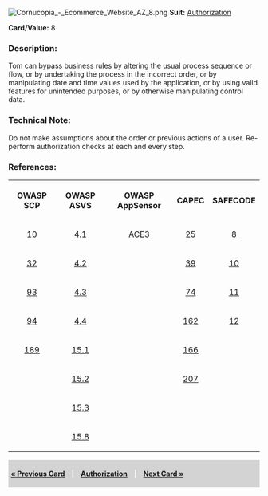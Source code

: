 ![Cornucopia_-_Ecommerce_Website_AZ_8.png](Cornucopia_-_Ecommerce_Website_AZ_8.png
"Cornucopia_-_Ecommerce_Website_AZ_8.png") **Suit:**
[Authorization](Cornucopia_-_Ecommerce_Website_-_AZ "wikilink")

**Card/Value:** 8

### Description:

Tom can bypass business rules by altering the usual process sequence or
flow, or by undertaking the process in the incorrect order, or by
manipulating date and time values used by the application, or by using
valid features for unintended purposes, or by otherwise manipulating
control data.

### Technical Note:

Do not make assumptions about the order or previous actions of a user.
Re-perform authorization checks at each and every step.

### References:

<table class="wikitable" style="text-align:center;">

<tr>

<th>

OWASP SCP

</th>

<th>

OWASP ASVS

</th>

<th>

OWASP AppSensor

</th>

<th>

CAPEC

</th>

<th>

SAFECODE

</th>

</tr>

<tr>

<td>

[10](OWASP_Secure_Coding_Practices_Checklist#10 "wikilink")

</td>

<td>

[4.1](OWASP_Application_Security_Verification_Standard#4.1 "wikilink")

</td>

<td>

[ACE3](AppSensor_DetectionPoints#ACE3 "wikilink")

</td>

<td>

[25](https://capec.mitre.org/data/definitions/25.html)

</td>

<td>

[8](SAFECode_Practical_Security_Stories#8 "wikilink")

</td>

</tr>

<tr>

<td>

[32](OWASP_Secure_Coding_Practices_Checklist#32 "wikilink")

</td>

<td>

[4.2](OWASP_Application_Security_Verification_Standard#4.2 "wikilink")

</td>

<td>

</td>

<td>

[39](https://capec.mitre.org/data/definitions/39.html)

</td>

<td>

[10](SAFECode_Practical_Security_Stories#10 "wikilink")

</td>

</tr>

<tr>

<td>

[93](OWASP_Secure_Coding_Practices_Checklist#93 "wikilink")

</td>

<td>

[4.3](OWASP_Application_Security_Verification_Standard#4.3 "wikilink")

</td>

<td>

</td>

<td>

[74](https://capec.mitre.org/data/definitions/74.html)

</td>

<td>

[11](SAFECode_Practical_Security_Stories#11 "wikilink")

</td>

</tr>

<tr>

<td>

[94](OWASP_Secure_Coding_Practices_Checklist#94 "wikilink")

</td>

<td>

[4.4](OWASP_Application_Security_Verification_Standard#4.4 "wikilink")

</td>

<td>

</td>

<td>

[162](https://capec.mitre.org/data/definitions/162.html)

</td>

<td>

[12](SAFECode_Practical_Security_Stories#12 "wikilink")

</td>

</tr>

<tr>

<td>

[189](OWASP_Secure_Coding_Practices_Checklist#189 "wikilink")

</td>

<td>

[15.1](OWASP_Application_Security_Verification_Standard#15.1 "wikilink")

</td>

<td>

</td>

<td>

[166](https://capec.mitre.org/data/definitions/166.html)

</td>

<td>

</td>

</tr>

<tr>

<td>

</td>

<td>

[15.2](OWASP_Application_Security_Verification_Standard#15.2 "wikilink")

</td>

<td>

</td>

<td>

[207](https://capec.mitre.org/data/definitions/207.html)

</td>

<td>

</td>

</tr>

<tr>

<td>

</td>

<td>

[15.3](OWASP_Application_Security_Verification_Standard#15.3 "wikilink")

</td>

<td>

</td>

<td>

</td>

<td>

</td>

</tr>

<tr>

<td>

</td>

<td>

[15.8](OWASP_Application_Security_Verification_Standard#15.8 "wikilink")

</td>

<td>

</td>

<td>

</td>

<td>

</td>

</tr>

</table>

<div style="padding:5px;background:LightGray;color:White;font-weight:bold;">

[« Previous Card](Cornucopia_-_Ecommerce_Website_-_AZ_7 "wikilink")
<span style="padding-left:10px;padding-right:10px;"> |</span>
[Authorization](Cornucopia_-_Ecommerce_Website_-_AZ "wikilink")
<span style="padding-left:10px;padding-right:10px;"> |</span> [Next Card
»](Cornucopia_-_Ecommerce_Website_-_AZ_9 "wikilink")

</div>